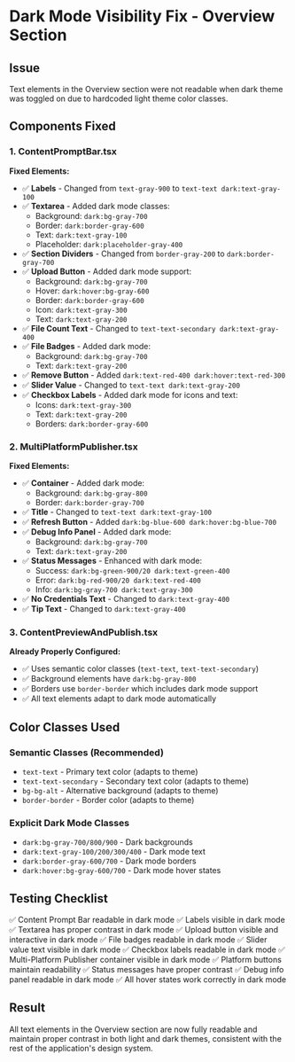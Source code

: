 # Dark Mode Visibility Fix - Overview Section

## Issue
Text elements in the Overview section were not readable when dark theme was toggled on due to hardcoded light theme color classes.

## Components Fixed

### 1. ContentPromptBar.tsx

**Fixed Elements:**
- ✅ **Labels** - Changed from `text-gray-900` to `text-text dark:text-gray-100`
- ✅ **Textarea** - Added dark mode classes:
  - Background: `dark:bg-gray-700`
  - Border: `dark:border-gray-600`
  - Text: `dark:text-gray-100`
  - Placeholder: `dark:placeholder-gray-400`
- ✅ **Section Dividers** - Changed from `border-gray-200` to `dark:border-gray-700`
- ✅ **Upload Button** - Added dark mode support:
  - Background: `dark:bg-gray-700`
  - Hover: `dark:hover:bg-gray-600`
  - Border: `dark:border-gray-600`
  - Icon: `dark:text-gray-300`
  - Text: `dark:text-gray-200`
- ✅ **File Count Text** - Changed to `text-text-secondary dark:text-gray-400`
- ✅ **File Badges** - Added dark mode:
  - Background: `dark:bg-gray-700`
  - Text: `dark:text-gray-200`
- ✅ **Remove Button** - Added `dark:text-red-400 dark:hover:text-red-300`
- ✅ **Slider Value** - Changed to `text-text dark:text-gray-200`
- ✅ **Checkbox Labels** - Added dark mode for icons and text:
  - Icons: `dark:text-gray-300`
  - Text: `dark:text-gray-200`
  - Borders: `dark:border-gray-600`

### 2. MultiPlatformPublisher.tsx

**Fixed Elements:**
- ✅ **Container** - Added dark mode:
  - Background: `dark:bg-gray-800`
  - Border: `dark:border-gray-700`
- ✅ **Title** - Changed to `text-text dark:text-gray-100`
- ✅ **Refresh Button** - Added `dark:bg-blue-600 dark:hover:bg-blue-700`
- ✅ **Debug Info Panel** - Added dark mode:
  - Background: `dark:bg-gray-700`
  - Text: `dark:text-gray-200`
- ✅ **Status Messages** - Enhanced with dark mode:
  - Success: `dark:bg-green-900/20 dark:text-green-400`
  - Error: `dark:bg-red-900/20 dark:text-red-400`
  - Info: `dark:bg-gray-700 dark:text-gray-300`
- ✅ **No Credentials Text** - Changed to `dark:text-gray-400`
- ✅ **Tip Text** - Changed to `dark:text-gray-400`

### 3. ContentPreviewAndPublish.tsx

**Already Properly Configured:**
- ✅ Uses semantic color classes (`text-text`, `text-text-secondary`)
- ✅ Background elements have `dark:bg-gray-800`
- ✅ Borders use `border-border` which includes dark mode support
- ✅ All text elements adapt to dark mode automatically

## Color Classes Used

### Semantic Classes (Recommended)
- `text-text` - Primary text color (adapts to theme)
- `text-text-secondary` - Secondary text color (adapts to theme)
- `bg-bg-alt` - Alternative background (adapts to theme)
- `border-border` - Border color (adapts to theme)

### Explicit Dark Mode Classes
- `dark:bg-gray-700/800/900` - Dark backgrounds
- `dark:text-gray-100/200/300/400` - Dark mode text
- `dark:border-gray-600/700` - Dark mode borders
- `dark:hover:bg-gray-600/700` - Dark mode hover states

## Testing Checklist

✅ Content Prompt Bar readable in dark mode
✅ Labels visible in dark mode
✅ Textarea has proper contrast in dark mode
✅ Upload button visible and interactive in dark mode
✅ File badges readable in dark mode
✅ Slider value text visible in dark mode
✅ Checkbox labels readable in dark mode
✅ Multi-Platform Publisher container visible in dark mode
✅ Platform buttons maintain readability
✅ Status messages have proper contrast
✅ Debug info panel readable in dark mode
✅ All hover states work correctly in dark mode

## Result

All text elements in the Overview section are now fully readable and maintain proper contrast in both light and dark themes, consistent with the rest of the application's design system.

